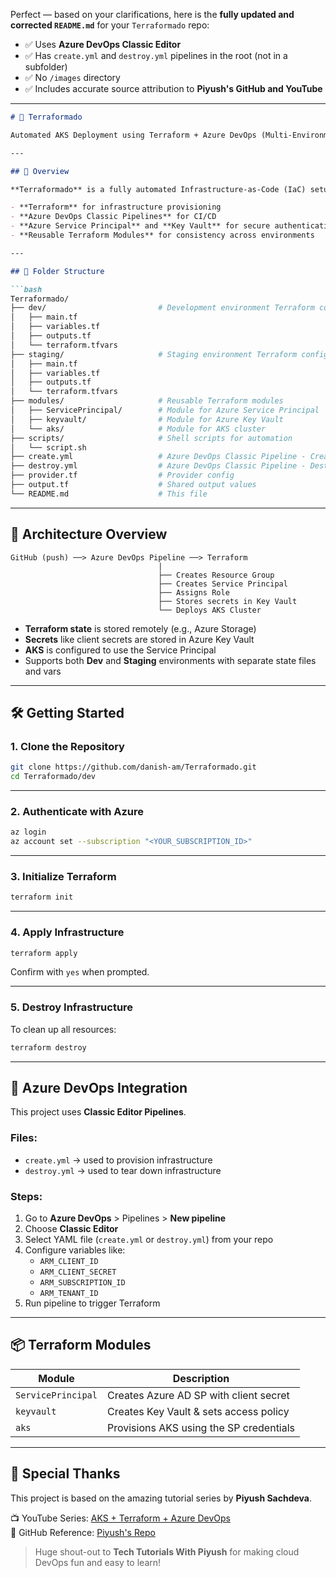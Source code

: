 Perfect — based on your clarifications, here is the **fully updated and corrected `README.md`** for your `Terraformado` repo:

- ✅ Uses **Azure DevOps Classic Editor**
- ✅ Has `create.yml` and `destroy.yml` pipelines in the root (not in a subfolder)
- ✅ No `/images` directory
- ✅ Includes accurate source attribution to **Piyush's GitHub and YouTube**

---

```markdown
# 🚀 Terraformado

Automated AKS Deployment using Terraform + Azure DevOps (Multi-Environment Setup)

---

## 📌 Overview

**Terraformado** is a fully automated Infrastructure-as-Code (IaC) setup that deploys Azure Kubernetes Service (AKS) clusters using:

- **Terraform** for infrastructure provisioning
- **Azure DevOps Classic Pipelines** for CI/CD
- **Azure Service Principal** and **Key Vault** for secure authentication
- **Reusable Terraform Modules** for consistency across environments

---

## 📁 Folder Structure

```bash
Terraformado/
├── dev/                         # Development environment Terraform configs
│   ├── main.tf
│   ├── variables.tf
│   ├── outputs.tf
│   └── terraform.tfvars
├── staging/                     # Staging environment Terraform configs
│   ├── main.tf
│   ├── variables.tf
│   ├── outputs.tf
│   └── terraform.tfvars
├── modules/                     # Reusable Terraform modules
│   ├── ServicePrincipal/        # Module for Azure Service Principal
│   ├── keyvault/                # Module for Azure Key Vault
│   └── aks/                     # Module for AKS cluster
├── scripts/                     # Shell scripts for automation
│   └── script.sh
├── create.yml                   # Azure DevOps Classic Pipeline - Create Infra
├── destroy.yml                  # Azure DevOps Classic Pipeline - Destroy Infra
├── provider.tf                  # Provider config
├── output.tf                    # Shared output values
└── README.md                    # This file
```

---

## 🧭 Architecture Overview

```
GitHub (push) ──> Azure DevOps Pipeline ──> Terraform
                                 |
                                 ├── Creates Resource Group
                                 ├── Creates Service Principal
                                 ├── Assigns Role
                                 ├── Stores secrets in Key Vault
                                 └── Deploys AKS Cluster
```

- **Terraform state** is stored remotely (e.g., Azure Storage)
- **Secrets** like client secrets are stored in Azure Key Vault
- **AKS** is configured to use the Service Principal
- Supports both **Dev** and **Staging** environments with separate state files and vars

---

## 🛠️ Getting Started

### 1. Clone the Repository

```bash
git clone https://github.com/danish-am/Terraformado.git
cd Terraformado/dev
```

---

### 2. Authenticate with Azure

```bash
az login
az account set --subscription "<YOUR_SUBSCRIPTION_ID>"
```

---

### 3. Initialize Terraform

```bash
terraform init
```

---

### 4. Apply Infrastructure

```bash
terraform apply
```

Confirm with `yes` when prompted.

---

### 5. Destroy Infrastructure

To clean up all resources:

```bash
terraform destroy
```

---

## 🚀 Azure DevOps Integration

This project uses **Classic Editor Pipelines**.

### Files:
- `create.yml` → used to provision infrastructure
- `destroy.yml` → used to tear down infrastructure

### Steps:
1. Go to **Azure DevOps** > Pipelines > **New pipeline**
2. Choose **Classic Editor**
3. Select YAML file (`create.yml` or `destroy.yml`) from your repo
4. Configure variables like:
   - `ARM_CLIENT_ID`
   - `ARM_CLIENT_SECRET`
   - `ARM_SUBSCRIPTION_ID`
   - `ARM_TENANT_ID`
5. Run pipeline to trigger Terraform

---

## 📦 Terraform Modules

| Module             | Description                            |
|--------------------|----------------------------------------|
| `ServicePrincipal` | Creates Azure AD SP with client secret |
| `keyvault`         | Creates Key Vault & sets access policy |
| `aks`              | Provisions AKS using the SP credentials |

---

## 🙏 Special Thanks

This project is based on the amazing tutorial series by **Piyush Sachdeva**.

📺 YouTube Series: [AKS + Terraform + Azure DevOps](https://www.youtube.com/watch?v=hj5gbhSmftE&list=PLl4APkPHzsUUHlbhuq9V02n9AMLPySoEQ&t=207s)  
📂 GitHub Reference: [Piyush's Repo](https://github.com/piyushsachdeva/Terraform-Full-Course-Azure/tree/main/lessons/day26)

> Huge shout-out to **Tech Tutorials With Piyush** for making cloud DevOps fun and easy to learn!

